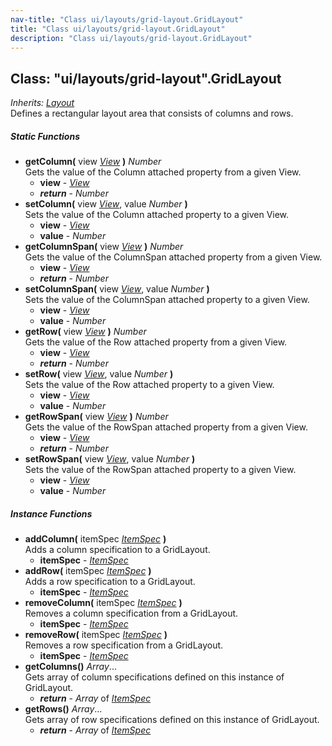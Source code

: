 ```yaml
---
nav-title: "Class ui/layouts/grid-layout.GridLayout"
title: "Class ui/layouts/grid-layout.GridLayout"
description: "Class ui/layouts/grid-layout.GridLayout"
---
```

## Class: "ui/layouts/grid-layout".GridLayout  
_Inherits:_ [_Layout_](../../../ui/layouts/layout/Layout.md)  
Defines a rectangular layout area that consists of columns and rows.

##### Static Functions
 - **getColumn(** view [_View_](../../../ui/core/view/View.md) **)** _Number_  
     Gets the value of the Column attached property from a given View.
   - **view** - [_View_](../../../ui/core/view/View.md)
   - _**return**_ - _Number_
 - **setColumn(** view [_View_](../../../ui/core/view/View.md), value _Number_ **)**  
     Sets the value of the Column attached property to a given View. 
   - **view** - [_View_](../../../ui/core/view/View.md)
   - **value** - _Number_
 - **getColumnSpan(** view [_View_](../../../ui/core/view/View.md) **)** _Number_  
     Gets the value of the ColumnSpan attached property from a given View.
   - **view** - [_View_](../../../ui/core/view/View.md)
   - _**return**_ - _Number_
 - **setColumnSpan(** view [_View_](../../../ui/core/view/View.md), value _Number_ **)**  
     Sets the value of the ColumnSpan attached property to a given View. 
   - **view** - [_View_](../../../ui/core/view/View.md)
   - **value** - _Number_
 - **getRow(** view [_View_](../../../ui/core/view/View.md) **)** _Number_  
     Gets the value of the Row attached property from a given View.
   - **view** - [_View_](../../../ui/core/view/View.md)
   - _**return**_ - _Number_
 - **setRow(** view [_View_](../../../ui/core/view/View.md), value _Number_ **)**  
     Sets the value of the Row attached property to a given View. 
   - **view** - [_View_](../../../ui/core/view/View.md)
   - **value** - _Number_
 - **getRowSpan(** view [_View_](../../../ui/core/view/View.md) **)** _Number_  
     Gets the value of the RowSpan attached property from a given View.
   - **view** - [_View_](../../../ui/core/view/View.md)
   - _**return**_ - _Number_
 - **setRowSpan(** view [_View_](../../../ui/core/view/View.md), value _Number_ **)**  
     Sets the value of the RowSpan attached property to a given View. 
   - **view** - [_View_](../../../ui/core/view/View.md)
   - **value** - _Number_

##### Instance Functions
 - **addColumn(** itemSpec [_ItemSpec_](../../../ui/layouts/grid-layout/ItemSpec.md) **)**  
     Adds a column specification to a GridLayout.
   - **itemSpec** - [_ItemSpec_](../../../ui/layouts/grid-layout/ItemSpec.md)
 - **addRow(** itemSpec [_ItemSpec_](../../../ui/layouts/grid-layout/ItemSpec.md) **)**  
     Adds a row specification to a GridLayout.
   - **itemSpec** - [_ItemSpec_](../../../ui/layouts/grid-layout/ItemSpec.md)
 - **removeColumn(** itemSpec [_ItemSpec_](../../../ui/layouts/grid-layout/ItemSpec.md) **)**  
     Removes a column specification from a GridLayout.
   - **itemSpec** - [_ItemSpec_](../../../ui/layouts/grid-layout/ItemSpec.md)
 - **removeRow(** itemSpec [_ItemSpec_](../../../ui/layouts/grid-layout/ItemSpec.md) **)**  
     Removes a row specification from a GridLayout.
   - **itemSpec** - [_ItemSpec_](../../../ui/layouts/grid-layout/ItemSpec.md)
 - **getColumns()** _Array_...  
     Gets array of column specifications defined on this instance of GridLayout. 
   - _**return**_ - _Array_ of [_ItemSpec_](../../../ui/layouts/grid-layout/ItemSpec.md)
 - **getRows()** _Array_...  
     Gets array of row specifications defined on this instance of GridLayout.
   - _**return**_ - _Array_ of [_ItemSpec_](../../../ui/layouts/grid-layout/ItemSpec.md)